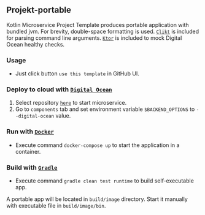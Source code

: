 ## Projekt-portable

Kotlin Microservice Project Template produces portable application with bundled jvm. For brevity,
double-space formatting is used. [`Clikt`](https://ajalt.github.io/clikt/whyclikt/) is included for
parsing command line arguments. [`Ktor`](https://ktor.io/) is included to mock Digital Ocean healthy
checks.

### Usage

* Just click button `use this template` in GitHub UI.

### Deploy to cloud with [`Digital Ocean`](https://cloud.digitalocean.com/)

1. Select repository [`here`](https://cloud.digitalocean.com/apps) to start microservice.
1. Go to `components` tab and set environment variable `$BACKEND_OPTIONS` to `--digital-ocean`
   value.

### Run with [`Docker`](https://www.docker.com/products/docker-desktop)

* Execute command `docker-compose up` to start the application in a container.

### Build with [`Gradle`](https://gradle.org/)

* Execute command `gradle clean test runtime` to build self-executable app.

A portable app will be located in `build/image` directory. Start it manually with executable file
in `build/image/bin`.
